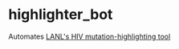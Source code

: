 # highlighter_bot
Automates [LANL's HIV mutation-highlighting tool](https://www.hiv.lanl.gov/content/sequence/HIGHLIGHT/highlighter_top.html?choice=mismatches)
